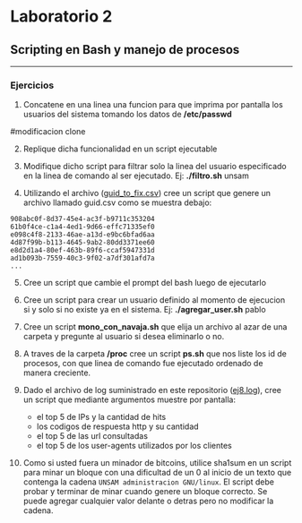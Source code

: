 # Laboratorio 2
## Scripting en Bash y manejo de procesos
---
### Ejercicios
1. Concatene en una linea una funcion para que imprima por pantalla los usuarios del sistema tomando los datos de **/etc/passwd**

#modificacion clone


2. Replique dicha funcionalidad en un script ejecutable


3. Modifique dicho script para filtrar solo la linea del usuario especificado en la linea de comando al ser ejecutado.  Ej: **./filtro.sh** unsam


4. Utilizando el archivo ([guid_to_fix.csv](./guid_to_fix.csv)) cree un script que genere un archivo llamado guid.csv como se muestra debajo:
```
908abc0f-8d37-45e4-ac3f-b9711c353204
61b0f4ce-c1a4-4ed1-9d66-effc71335ef0
e098c4f8-2133-46ae-a13d-e9bc6bfad6aa
4d87f99b-b113-4645-9ab2-80dd3371ee60
e8d2d1a4-80ef-463b-89f6-ccaf5947331d
ad1b093b-7559-40c3-9f02-a7df301afd7a
...
``` 


5. Cree un script que cambie el prompt del bash luego de ejecutarlo


6. Cree un script para crear un usuario definido al momento de ejecucion si y solo si no existe ya en el sistema. Ej: **./agregar_user.sh** pablo


7. Cree un script **mono_con_navaja.sh** que elija un archivo al azar de una carpeta y pregunte al usuario si desea eliminarlo o no.


8. A traves de la carpeta **/proc** cree un script **ps.sh** que nos liste los id de procesos, con que linea de comando fue ejecutado ordenado de manera creciente.


9. Dado el archivo de log suministrado en este repositorio ([ej8.log](./ej8.log)), cree un script que mediante argumentos muestre por pantalla:
    * el top 5 de IPs y la cantidad de hits
    * los codigos de respuesta http y su cantidad
    * el top 5 de las url consultadas
    * el top 5 de los user-agents utilizados por los clientes


10. Como si usted fuera un minador de bitcoins, utilice sha1sum en un script para minar un bloque con una dificultad de un 0 al inicio de un texto que contenga la cadena `UNSAM administracion GNU/linux`. El script debe probar y terminar de minar cuando genere un bloque correcto. Se puede agregar cualquier valor delante o detras pero no modificar la cadena.

